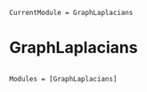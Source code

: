```@meta
CurrentModule = GraphLaplacians
```

# GraphLaplacians

```@index
```

```@autodocs
Modules = [GraphLaplacians]
```
